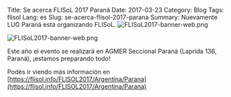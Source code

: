 Title: Se acerca FLISoL 2017 Paraná
Date: 2017-03-23
Category: Blog
Tags: flisol
Lang: es
Slug: se-acerca-flisol-2017-parana
Summary: Nuevamente LUG Paraná está organizando FLISoL. ![FLISoL2017-banner-web.png](/images/article/2017/FLISoL2017-banner-web.png)

![FLISoL2017-banner-web.png](/images/article/2017/FLISoL2017-banner-web.png)  

Este año el evento se realizará en AGMER Seccional Paraná (Laprida 136, Paraná), ¡estamos preparando todo!  

Podés ir viendo más información en [https://flisol.info/FLISOL2017/Argentina/Parana](https://flisol.info/FLISOL2017/Argentina/Parana)


